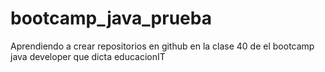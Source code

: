 # bootcamp_java_prueba
Aprendiendo a crear repositorios en github en la clase 40 de el bootcamp java developer que dicta educacionIT
